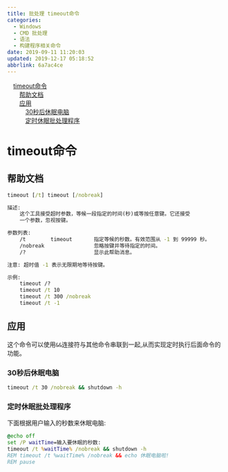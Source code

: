 ```yaml
---
title: 批处理 timeout命令
categories: 
  - Windows
  - CMD 批处理
  - 语法
  - 构建程序相关命令
date: 2019-09-11 11:20:03
updated: 2019-12-17 05:18:52
abbrlink: 6a7ac4ce
---
```

<div id='my_toc'><a href="/blog/6a7ac4ce/#timeout命令" class="header_1">timeout命令</a>&nbsp;<br><a href="/blog/6a7ac4ce/#帮助文档" class="header_2">帮助文档</a>&nbsp;<br><a href="/blog/6a7ac4ce/#应用" class="header_2">应用</a>&nbsp;<br><a href="/blog/6a7ac4ce/#30秒后休眠电脑" class="header_3">30秒后休眠电脑</a>&nbsp;<br><a href="/blog/6a7ac4ce/#定时休眠批处理程序" class="header_3">定时休眠批处理程序</a>&nbsp;<br></div>
<style>.header_1{margin-left: 1em;}.header_2{margin-left: 2em;}.header_3{margin-left: 3em;}.header_4{margin-left: 4em;}.header_5{margin-left: 5em;}.header_6{margin-left: 6em;}</style>
<!--more-->
<script>if (navigator.platform.search('arm')==-1){document.getElementById('my_toc').style.display = 'none';}var e,p = document.getElementsByTagName('p');while (p.length>0) {e = p[0];e.parentElement.removeChild(e);}</script>

<!--end-->
# timeout命令 #
## 帮助文档 ##
```cmd
timeout [/t] timeout [/nobreak] 

描述:
    这个工具接受超时参数，等候一段指定的时间(秒)或等按任意键。它还接受
    一个参数，忽视按键。

参数列表:
    /t        timeout       指定等候的秒数。有效范围从 -1 到 99999 秒。
    /nobreak                忽略按键并等待指定的时间。
    /?                      显示此帮助消息。

注意: 超时值 -1 表示无限期地等待按键。

示例:
    timeout /?
    timeout /t 10
    timeout /t 300 /nobreak
    timeout /t -1
```
## 应用 ##
这个命令可以使用`&&`连接符与其他命令串联到一起,从而实现定时执行后面命令的功能。
### 30秒后休眠电脑 ###
```cmd
timeout /t 30 /nobreak && shutdown -h
```
### 定时休眠批处理程序 ###
下面根据用户输入的秒数来休眠电脑:
```bat
@echo off
set /P waitTime=输入要休眠的秒数:
timeout /t %waitTime% /nobreak && shutdown -h
REM timeout /t %waitTime% /nobreak && echo 休眠电脑啦!
REM pause
```
